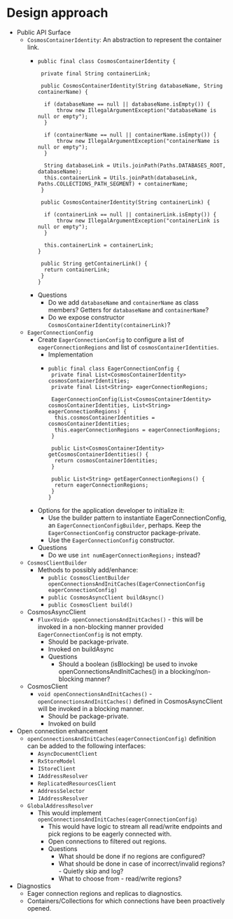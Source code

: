 
# Design approach
* Public API Surface
  * `CosmosContainerIdentity`: An abstraction to represent the container link.
    * ````
      public final class CosmosContainerIdentity {

       private final String containerLink;
      
       public CosmosContainerIdentity(String databaseName, String containerName) {

        if (databaseName == null || databaseName.isEmpty()) {
            throw new IllegalArgumentException("databaseName is null or empty");
        }

        if (containerName == null || containerName.isEmpty()) {
            throw new IllegalArgumentException("containerName is null or empty");
        }

        String databaseLink = Utils.joinPath(Paths.DATABASES_ROOT, databaseName);
        this.containerLink = Utils.joinPath(databaseLink, Paths.COLLECTIONS_PATH_SEGMENT) + containerName;
       }

       public CosmosContainerIdentity(String containerLink) {

        if (containerLink == null || containerLink.isEmpty()) {
            throw new IllegalArgumentException("containerLink is null or empty");
        }

        this.containerLink = containerLink;
      }
    
       public String getContainerLink() {
        return containerLink;
       }
      }
      ````
    * Questions
      * Do we add `databaseName` and `containerName` as class members? Getters for `databaseName` and `containerName`?
      * Do we expose constructor `CosmosContainerIdentity(containerLink)`?
  * `EagerConnectionConfig`
    * Create `EagerConnectionConfig` to configure a list of `eagerConnectionRegions` and list of `cosmosContainerIdentities`.
      * Implementation
      * ````
        public final class EagerConnectionConfig {
         private final List<CosmosContainerIdentity> cosmosContainerIdentities;
         private final List<String> eagerConnectionRegions;
  
         EagerConnectionConfig(List<CosmosContainerIdentity> cosmosContainerIdentities, List<String> eagerConnectionRegions) {
          this.cosmosContainerIdentities = cosmosContainerIdentities;
          this.eagerConnectionRegions = eagerConnectionRegions;
         }
  
         public List<CosmosContainerIdentity> getCosmosContainerIdentities() {
          return cosmosContainerIdentities;
         }
  
         public List<String> getEagerConnectionRegions() {
          return eagerConnectionRegions;
         }
        }
        ````
    * Options for the application developer to initialize it:
        * Use the builder pattern to instantiate EagerConnectionConfig, an `EagerConnectionConfigBuilder`, perhaps. Keep the `EagerConnectionConfig`
      constructor package-private.
        * Use the `EagerConnectionConfig` constructor.
    * Questions
      * Do we use `int numEagerConnectionRegions;` instead?
  * `CosmosClientBuilder`
    * Methods to possibly add/enhance:
      * `public CosmosClientBuilder openConnectionsAndInitCaches(EagerConnectionConfig eagerConnectionConfig)`
      * `public CosmosAsyncClient buildAsync()`
      * `public CosmosClient build()`
  * CosmosAsyncClient
      * `Flux<Void> openConnectionsAndInitCaches()` - this will be invoked in a non-blocking manner provided 
    `EagerConnectionConfig` is not empty.
        * Should be package-private.
        * Invoked on buildAsync
        * Questions
          * Should a boolean (isBlocking) be used to invoke openConnectionsAndInitCaches() in a blocking/non-blocking manner?
  * CosmosClient
      * `void openConnectionsAndInitCaches()` - `openConnectionsAndInitCaches()` defined in CosmosAsyncClient will be invoked in a blocking manner.
        * Should be package-private.
        * Invoked on build
* Open connection enhancement
  * `openConnectionsAndInitCaches(eagerConnectionConfig)` definition can be added to the following interfaces:
    * `AsyncDocumentClient`
    * `RxStoreModel`
    * `IStoreClient`
    * `IAddressResolver`
    * `ReplicatedResourcesClient`
    * `AddressSelector`
    * `IAddressResolver`
  * `GlobalAddressResolver`
    * This would implement `openConnectionsAndInitCaches(eagerConnectionConfig)`
      * This would have logic to stream all read/write endpoints and pick regions to be eagerly connected with.
      * Open connections to filtered out regions.
      * Questions
        * What should be done if no regions are configured?
        * What should be done in case of incorrect/invalid regions? - Quietly skip and log?
        * What to choose from - read/write regions?
* Diagnostics
  * Eager connection regions and replicas to diagnostics.
  * Containers/Collections for which connections have been proactively opened. 
